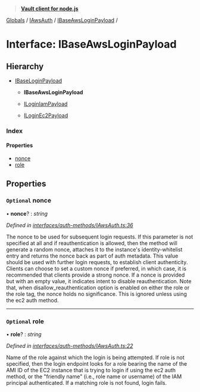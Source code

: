 > **[Vault client for node.js](../README.md)**

[Globals](../globals.md) / [IAwsAuth](../modules/iawsauth.md) / [IBaseAwsLoginPayload](iawsauth.ibaseawsloginpayload.md) /

# Interface: IBaseAwsLoginPayload

## Hierarchy

* [IBaseLoginPayload](ibaseloginpayload.md)

  * **IBaseAwsLoginPayload**

  * [ILoginIamPayload](iawsauth.iloginiampayload.md)

  * [ILoginEc2Payload](iawsauth.iloginec2payload.md)

### Index

#### Properties

* [nonce](iawsauth.ibaseawsloginpayload.md#optional-nonce)
* [role](iawsauth.ibaseawsloginpayload.md#optional-role)

## Properties

### `Optional` nonce

• **nonce**? : *string*

*Defined in [interfaces/auth-methods/IAwsAuth.ts:36](https://github.com/theogravity/vault-tacular/blob/2b2acb5/src/interfaces/auth-methods/IAwsAuth.ts#L36)*

The nonce to be used for subsequent login requests. If this parameter is not specified
at all and if reauthentication is allowed, then the method will generate a random nonce,
attaches it to the instance's identity-whitelist entry and returns the nonce back as part of
auth metadata. This value should be used with further login requests, to establish client
authenticity. Clients can choose to set a custom nonce if preferred, in which case,
it is recommended that clients provide a strong nonce. If a nonce is provided
but with an empty value, it indicates intent to disable reauthentication.
Note that, when disallow_reauthentication option is enabled on either
the role or the role tag, the nonce holds no significance. This is ignored unless
using the ec2 auth method.

___

### `Optional` role

• **role**? : *string*

*Defined in [interfaces/auth-methods/IAwsAuth.ts:22](https://github.com/theogravity/vault-tacular/blob/2b2acb5/src/interfaces/auth-methods/IAwsAuth.ts#L22)*

Name of the role against which the login is being attempted. If role is not specified, then
the login endpoint looks for a role bearing the name of the AMI ID of the EC2 instance that
is trying to login if using the ec2 auth method, or the "friendly name"
(i.e., role name or username) of the IAM principal authenticated. If a matching role is not
found, login fails.